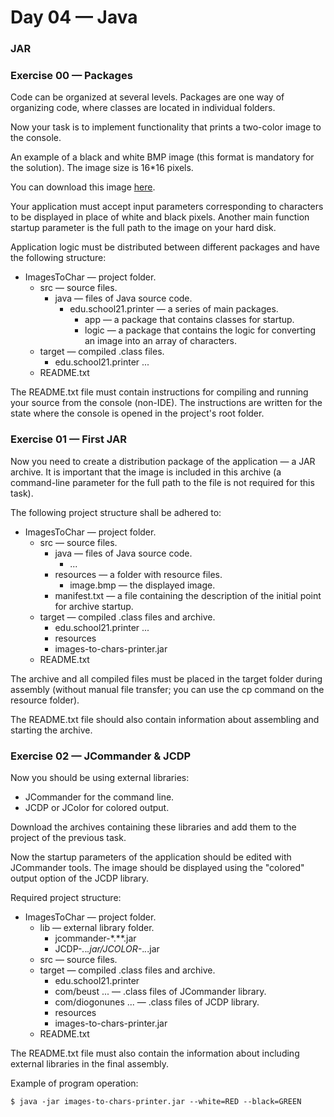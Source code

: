# Day 04 — Java
### JAR

### Exercise 00 — Packages


Code can be organized at several levels. Packages are one way of organizing code, where classes are located in individual folders. 

Now your task is to implement functionality that prints a two-color image to the console. 

An example of a black and white BMP image (this format is mandatory for the solution). The image size is 16*16 pixels.

You can download this image [here](https://yadi.sk/i/nt-C_kZKWrlyNQ ).

Your application must accept input parameters corresponding to characters to be displayed in place of white and black pixels. Another main function startup parameter is the full path to the image on your hard disk.

Application logic must be distributed between different packages and have the following structure:

- ImagesToChar — project folder.
  - src — source files.
    -	java — files of Java source code.
        - edu.school21.printer — a series of main packages.
          -	app — a package that contains classes for startup.
          -	logic — a package that contains the logic for converting an image into an array of characters.
  -	target — compiled .class files.
    -	edu.school21.printer ...
  -	README.txt
  
The README.txt file must contain instructions for compiling and running your source from the console (non-IDE). The instructions are written for the state where the console is opened in the project's root folder.


### Exercise 01 — First JAR


Now you need to create a distribution package of the application — a JAR archive. It is important that the image is included in this archive (a command-line parameter for the full path to the file is not required for this task).

The following project structure shall be adhered to:

- ImagesToChar — project folder.
  - src — source files.
    - java — files of Java source code.
      - ...
    -	resources — a folder with resource files.
         - image.bmp — the displayed image.
    - manifest.txt — a file containing the description of the initial point for archive startup.
  - target — compiled .class files and archive.
    - edu.school21.printer ...
    - resources
    - images-to-chars-printer.jar
  - README.txt

The archive and all compiled files must be placed in the target folder during assembly (without manual file transfer; you can use the cp command on the resource folder).

The README.txt file should also contain information about assembling and starting the archive.


### Exercise 02 — JCommander & JCDP


Now you should be using external libraries:
- JCommander for the command line. 
- JCDP or JColor for colored output.

Download the archives containing these libraries and add them to the project of the previous task. 

Now the startup parameters of the application should be edited with JCommander tools. The image should be displayed using the "colored" output option of the JCDP library.

Required project structure:
- ImagesToChar — project folder.
  -	lib — external library folder.
    -	jcommander-*.**.jar
    -	JCDP-*.*.*.jar/JCOLOR-*.*.*.jar
  -	src — source files.
  -	target — compiled .class files and archive.
    -	edu.school21.printer
    -	com/beust ... — .class files of JCommander library.
    -	com/diogonunes ... — .class files of JCDP library.
    -	resources
    -	images-to-chars-printer.jar
  -	README.txt

The README.txt file must also contain the information about including external libraries in the final assembly.

Example of program operation:

`$ java -jar images-to-chars-printer.jar --white=RED --black=GREEN`

